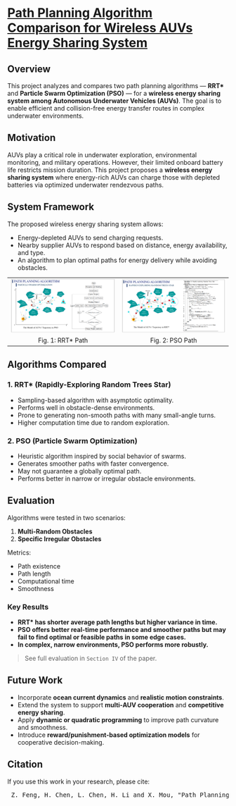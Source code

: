 # [Path Planning Algorithm Comparison for Wireless AUVs Energy Sharing System](https://ieeexplore.ieee.org/document/10311674)

## Overview

This project analyzes and compares two path planning algorithms — **RRT\*** and **Particle Swarm Optimization (PSO)** — for a **wireless energy sharing system among Autonomous Underwater Vehicles (AUVs)**. The goal is to enable efficient and collision-free energy transfer routes in complex underwater environments.

## Motivation

AUVs play a critical role in underwater exploration, environmental monitoring, and military operations. However, their limited onboard battery life restricts mission duration. This project proposes a **wireless energy sharing system** where energy-rich AUVs can charge those with depleted batteries via optimized underwater rendezvous paths.

## System Framework

The proposed wireless energy sharing system allows:
- Energy-depleted AUVs to send charging requests.
- Nearby supplier AUVs to respond based on distance, energy availability, and type.
- An algorithm to plan optimal paths for energy delivery while avoiding obstacles.


<table>
  <tr>
    <td><img src="pictures/RRT-star.png" alt="RRT*" width="400"/></td>
    <td><img src="pictures/PSO.png" alt="PSO" width="400"/></td>
  </tr>
  <tr>
    <td align="center">Fig. 1: RRT* Path</td>
    <td align="center">Fig. 2: PSO Path</td>
  </tr>
</table>


## Algorithms Compared

### 1. RRT\* (Rapidly-Exploring Random Trees Star)
- Sampling-based algorithm with asymptotic optimality.
- Performs well in obstacle-dense environments.
- Prone to generating non-smooth paths with many small-angle turns.
- Higher computation time due to random exploration.

### 2. PSO (Particle Swarm Optimization)
- Heuristic algorithm inspired by social behavior of swarms.
- Generates smoother paths with faster convergence.
- May not guarantee a globally optimal path.
- Performs better in narrow or irregular obstacle environments.

## Evaluation

Algorithms were tested in two scenarios:
1. **Multi-Random Obstacles**
2. **Specific Irregular Obstacles**

Metrics:
- Path existence
- Path length
- Computational time
- Smoothness

### Key Results

- **RRT\* has shorter average path lengths but higher variance in time.**
- **PSO offers better real-time performance and smoother paths but may fail to find optimal or feasible paths in some edge cases.**
- **In complex, narrow environments, PSO performs more robustly.**

> See full evaluation in `Section IV` of the paper.

## Future Work

- Incorporate **ocean current dynamics** and **realistic motion constraints**.
- Extend the system to support **multi-AUV cooperation** and **competitive energy sharing**.
- Apply **dynamic or quadratic programming** to improve path curvature and smoothness.
- Introduce **reward/punishment-based optimization models** for cooperative decision-making.

## Citation

If you use this work in your research, please cite:

<pre> Z. Feng, H. Chen, L. Chen, H. Li and X. Mou, "Path Planning Algorithm Comparison Analysis for Wireless AUVs Energy Sharing System," IECON 2023- 49th Annual Conference of the IEEE Industrial Electronics Society, Singapore, Singapore, 2023, pp. 1-6, doi: 10.1109/IECON51785.2023.10311674. keywords: {Wireless communication;Costs;Navigation;Oceans;Simulation;Roads;Stars;Wireless Charging;AUVs;Path Planning;Irregular obstacles;Narrow area;RRT*;PSO} 
</pre>